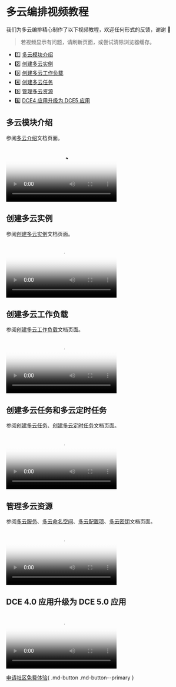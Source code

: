 # 多云编排视频教程

我们为多云编排精心制作了以下视频教程，欢迎任何形式的反馈，谢谢 🙏

> 若视频显示有问题，请刷新页面，或尝试清除浏览器缓存。

<div class="grid cards" markdown>

- :one: [多云模块介绍](#_2)
- :two: [创建多云实例](#_3)
- :three: [创建多云工作负载](#_4)
- :four: [创建多云任务](#_5)
- :five: [管理多云资源](#_6)
- :six: [DCE4 应用升级为 DCE5 应用](#dce4-dce5)

</div>

## 多云模块介绍

参阅[多云介绍](../kairship/intro/what.md)文档页面。

<div class="responsive-video-container">
<video controls src="https://harbor-test2.cn-sh2.ufileos.com/docs/videos/multicloud-intro.mp4" preload="metadata" poster="../images/kairship-intro.png"></video>
</div>

## 创建多云实例

参阅[创建多云实例](../kairship/instance/add.md)文档页面。

<div class="responsive-video-container">
<video controls src="https://harbor-test2.cn-sh2.ufileos.com/docs/videos/kairship-instance.mp4" preload="metadata" poster="../images/kairship-instance.png"></video>
</div>

## 创建多云工作负载

参阅[创建多云工作负载](../kairship/workload/README.md)文档页面。

<div class="responsive-video-container">
<video controls src="https://harbor-test2.cn-sh2.ufileos.com/docs/videos/workloads.mp4" preload="metadata" poster="../images/kairship-workload.png"></video>
</div>

## 创建多云任务和多云定时任务

参阅[创建多云任务](../kairship/workload/job.md)、[创建多云定时任务](../kairship/workload/cronjob.md)文档页面。

<div class="responsive-video-container">
<video controls src="https://harbor-test2.cn-sh2.ufileos.com/docs/videos/job-cronjob.mp4" preload="metadata" poster="../images/kairship-job.png"></video>
</div>

## 管理多云资源

参阅[多云服务](../kairship/resource/service.md)、[多云命名空间](../kairship/resource/ns.md)、[多云配置项](../kairship/resource/configmap.md)、[多云密钥](../kairship/resource/secret.md)文档页面。

<div class="responsive-video-container">
<video controls src="https://harbor-test2.cn-sh2.ufileos.com/docs/videos/multicloud-resoruces.mp4" preload="metadata" poster="../images/kairship-resource.png"></video>
</div>

## DCE 4.0 应用升级为 DCE 5.0 应用

<div class="responsive-video-container">
<video controls src="https://harbor-test2.cn-sh2.ufileos.com/docs/videos/kairship-migrate.mp4" preload="metadata" poster="../images/kairship-migrate.png"></video>
</div>

[申请社区免费体验](../dce/license0.md){ .md-button .md-button--primary }
